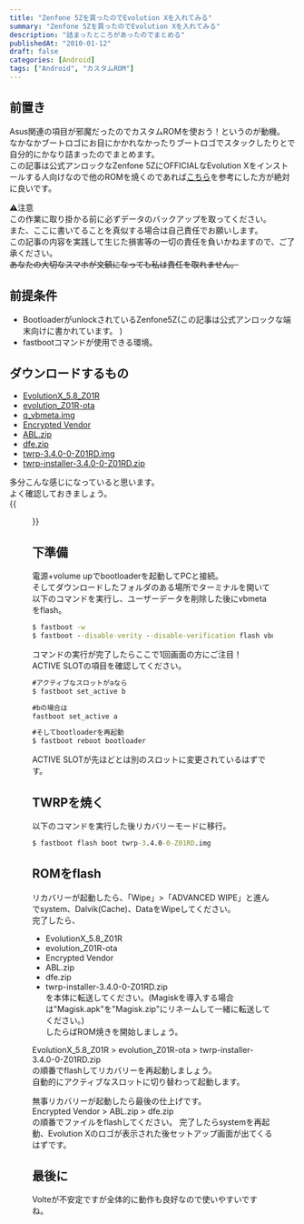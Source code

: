 ```yaml
---
title: "Zenfone 5Zを買ったのでEvolution Xを入れてみる"
summary: "Zenfone 5Zを買ったのでEvolution Xを入れてみる"
description: "詰まったところがあったのでまとめる"
publishedAt: "2010-01-12"
draft: false
categories: [Android]
tags: ["Android", "カスタムROM"]
---
```



## 前置き  
Asus関連の項目が邪魔だったのでカスタムROMを使おう！というのが動機。  
なかなかブートロゴにお目にかかれなかったりブートロゴでスタックしたりとで自分的にかなり詰まったのでまとめます。  
この記事は公式アンロックなZenfone 5ZにOFFICIALなEvolution Xをインストールする人向けなので他のROMを焼くのであれば[こちら](https://forum.xda-developers.com/t/guide-noob-friendly-custom-rom-flashing-guide.3944849/)を参考にした方が絶対に良いです。  

 ⚠注意  
 この作業に取り掛かる前に必ずデータのバックアップを取ってください。  
 また、ここに書いてることを真似する場合は自己責任でお願いします。  
 この記事の内容を実践して生じた損害等の一切の責任を負いかねますので、ご了承ください。  
~~あなたの大切なスマホが文鎮になっても私は責任を取れません。~~  


## 前提条件  
- BootloaderがunlockされているZenfone5Z(この記事は公式アンロックな端末向けに書かれています。 )  
- fastbootコマンドが使用できる環境。  

## ダウンロードするもの  
- [EvolutionX_5.8_Z01R](https://sourceforge.net/projects/evolution-x/files/Z01R/EvolutionX_5.8_Z01R-11-20210612-0637-OFFICIAL.zip/download)  
- [evolution_Z01R-ota](https://sourceforge.net/projects/evolution-x/files/Z01R/evolution_Z01R-ota-rq3a.210905.001-09171152-unsigned.zip/download)  
- [q_vbmeta.img](https://forum.xda-developers.com/attachments/q_vbmeta-img.4961371/)
- [Encrypted Vendor](https://sourceforge.net/projects/custom-romeo/files/Evolution-X/vendor_20_3.img/download)
- [ABL.zip](https://www.mediafire.com/file/k551ecf62vdebfh/ABL.zip/file)  
- [dfe.zip](https://www.mediafire.com/file/xhm1kf0korurp69/dfe.zip/file)  
- [twrp-3.4.0-0-Z01RD.img](https://dl.twrp.me/Z01RD/twrp-3.4.0-0-Z01RD.img.html)  
- [twrp-installer-3.4.0-0-Z01RD.zip](https://dl.twrp.me/Z01RD/twrp-installer-3.4.0-0-Z01RD.zip.html)  

多分こんな感じになっていると思います。  
よく確認しておきましょう。  
{{<figure src="https://drive.google.com/uc?export=view&id=1aEBKbHMsxVQckCXh_oDsuqf3JiOIVmrH" >}}  

## 下準備  
電源+volume upでbootloaderを起動してPCと接続。  
そしてダウンロードしたフォルダのある場所でターミナルを開いて以下のコマンドを実行し、ユーザーデータを削除した後にvbmetaをflash。  
```cmd
$ fastboot -w
$ fastboot --disable-verity --disable-verification flash vbmeta q_vbmeta.img
```
コマンドの実行が完了したらここで1回画面の方にご注目！  
ACTIVE SLOTの項目を確認してください。  
```cmd
#アクティブなスロットがaなら
$ fastboot set_active b

#bの場合は
fastboot set_active a

#そしてbootloaderを再起動
$ fastboot reboot bootloader
```
ACTIVE SLOTが先ほどとは別のスロットに変更されているはずです。

## TWRPを焼く  
以下のコマンドを実行した後リカバリーモードに移行。  
```cmd
$ fastboot flash boot twrp-3.4.0-0-Z01RD.img
```
## ROMをflash  
リカバリーが起動したら、「Wipe」>「ADVANCED WIPE」と進んでsystem、Dalvik(Cache)、DataをWipeしてください。  
完了したら、
- EvolutionX_5.8_Z01R
- evolution_Z01R-ota
- Encrypted Vendor
- ABL.zip
- dfe.zip
- twrp-installer-3.4.0-0-Z01RD.zip  
を本体に転送してください。(Magiskを導入する場合は"Magisk.apk"を"Magisk.zip"にリネームして一緒に転送してください。)  
したらばROM焼きを開始しましょう。  

EvolutionX_5.8_Z01R > evolution_Z01R-ota > twrp-installer-3.4.0-0-Z01RD.zip  
の順番でflashしてリカバリーを再起動しましょう。  
自動的にアクティブなスロットに切り替わって起動します。  

無事リカバリーが起動したら最後の仕上げです。  
Encrypted Vendor > ABL.zip > dfe.zip  
の順番でファイルをflashしてください。
完了したらsystemを再起動、Evolution Xのロゴが表示された後セットアップ画面が出てくるはずです。  

## 最後に
Volteが不安定ですが全体的に動作も良好なので使いやすいですね。  